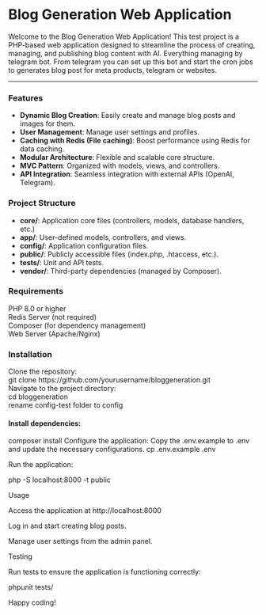 <h1>Blog Generation Web Application</h1>
<p>Welcome to the Blog Generation Web Application! This test project is a PHP-based web application designed to streamline the process of creating, managing, and publishing blog content with AI. Everything managing by telegram bot. From telegram you can set up this bot and start the cron jobs to generates blog post for meta products, telegram or websites.</p>
<hr>
<h3>Features</h3>
<ul>
<li><b>Dynamic Blog Creation</b>: Easily create and manage blog posts and images for them.</li>
<li><b>User Management</b>: Manage user settings and profiles.</li>
<li><b>Caching with Redis (File caching)</b>: Boost performance using Redis for data caching.</li>
<li><b>Modular Architecture</b>: Flexible and scalable core structure.</li>
<li><b>MVC Pattern</b>: Organized with models, views, and controllers.</li>
<li><b>API Integration</b>: Seamless integration with external APIs (OpenAI, Telegram).</li>
</ul>
<h3>Project Structure</h3>
<ul>
<li><b>core/</b>: Application core files (controllers, models, database handlers, etc.)</li>
<li><b>app/</b>: User-defined models, controllers, and views.</li>
<li><b>config/</b>: Application configuration files.</li>
<li><b>public/</b>: Publicly accessible files (index.php, .htaccess, etc.).</li>
<li><b>tests/</b>: Unit and API tests.</li>
<li><b>vendor/</b>: Third-party dependencies (managed by Composer).</li>
</ul>
<h3>Requirements</h3>
<p>PHP 8.0 or higher<br>
Redis Server (not required)<br>
Composer (for dependency management)<br>
Web Server (Apache/Nginx)</p>
<h3>Installation</h3>
<p>Clone the repository:</br>
git clone https://github.com/yourusername/bloggeneration.git</br>
Navigate to the project directory:</br>
cd bloggeneration</br>
rename config-test folder to config</br><p>
<h4>Install dependencies:</h4>
<p>composer install
Configure the application:
Copy the .env.example to .env and update the necessary configurations.
cp .env.example .env

Run the application:

php -S localhost:8000 -t public

Usage

Access the application at http://localhost:8000

Log in and start creating blog posts.

Manage user settings from the admin panel.

Testing

Run tests to ensure the application is functioning correctly:

phpunit tests/

Happy coding!</p>
